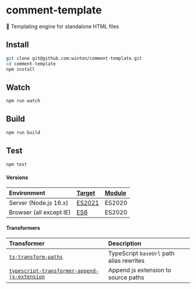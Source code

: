 # comment-template

🚂 Templating engine for standalone HTML files

## Install

```bash
git clone git@github.com:winton/comment-template.git
cd comment-template
npm install
```

## Watch

```bash
npm run watch
```

## Build

```bash
npm run build
```

## Test

```bash
npm test
```

#### Versions

| Environment             | [Target](https://www.typescriptlang.org/tsconfig#target) | [Module](https://www.typescriptlang.org/tsconfig#module) |
| :---------------------- | :------------------------------------------------------- | :------------------------------------------------------- |
| Server (Node.js 16.x)   | [ES2021](https://node.green/#ES2021)                     | ES2020                                                   |
| Browser (all except IE) | [ES6](https://kangax.github.io/compat-table/es6)         | ES2020                                                   |

#### Transformers

| Transformer                                                                                                         | Description                              |
| :------------------------------------------------------------------------------------------------------------------ | :--------------------------------------- |
| [`ts-transform-paths`](https://github.com/zerkalica/zerollup/tree/master/packages/ts-transform-paths)               | TypeScript `baseUrl` path alias rewrites |
| [`typescript-transformer-append-js-extension`](https://github.com/Zoltu/typescript-transformer-append-js-extension) | Append js extension to source paths      |